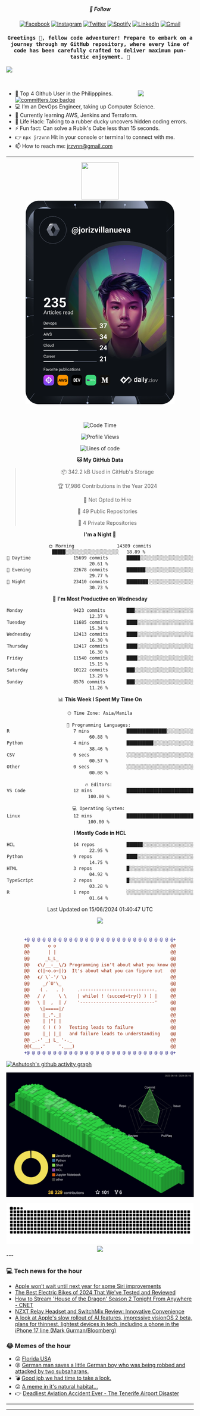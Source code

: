 <h5 align="center">💬 Follow</h5>
<div align="center">

[![Facebook](https://img.shields.io/badge/Facebook-%231877F2.svg?style=for-the-badge&logo=Facebook&logoColor=white)](https://www.facebook.com/Horisyo/)
[![Instagram](https://img.shields.io/badge/Instagram-%23E4405F.svg?style=for-the-badge&logo=Instagram&logoColor=white)](https://www.instagram.com/jrzvnn_/)
[![Twitter](https://img.shields.io/badge/Twitter-%231DA1F2.svg?style=for-the-badge&logo=Twitter&logoColor=white)](https://twitter.com/jrz_studies)
[![Spotify](https://img.shields.io/badge/Spotify-%231ED760.svg?style=for-the-badge&logo=Spotify&logoColor=white)](https://open.spotify.com/user/217td4qrc6mzqjodfalmzjpdi?si=b93099b9078c4ccb)
[![LinkedIn](https://img.shields.io/badge/LinkedIn-%230077B5.svg?style=for-the-badge&logo=LinkedIn&logoColor=white)](https://www.linkedin.com/in/jrz-vnn/)
[![Gmail](https://img.shields.io/badge/Gmail-D14836?style=for-the-badge&logo=gmail&logoColor=white)](mailto:jrzvnn@gmail.com)

</div>
<h4 align="center"><samp>Greetings 👋, fellow code adventurer! Prepare to embark on a journey through my GitHub repository, where every line of code has been carefully crafted to deliver maximum pun-tastic enjoyment. 🚀 </samp></h4>

<!--horizontal divider(gradiant)-->
<img src="https://user-images.githubusercontent.com/73097560/115834477-dbab4500-a447-11eb-908a-139a6edaec5c.gif">

&nbsp; 

<img align='right' src='https://github.com/Rishit-dagli/Rishit-dagli/blob/master/images/octocat-anime.gif' width='150"'>

- 🚀 Top 4 Github User in the Philipppines. [![committers.top badge](https://user-badge.committers.top/philippines/jrzvnn.svg)](https://user-badge.committers.top/philippines/USERNAME)
- 💻 I’m an DevOps Engineer, taking up Computer Science.
- 🤖 Currently learning AWS, Jenkins and Terraform.
- 🎯 Life Hack: Talking to a rubber ducky uncovers hidden coding errors.
- ⚡ Fun fact: Can solve a Rubik's Cube less than 15 seconds.
- 👉 `npx jrzvnn` Hit in your console or terminal to connect with me.
- 📫 How to reach me: jrzvnn@gmail.com

---

<!--🖼️OCTOCAT-->
<p align="center">

<img src="https://media.giphy.com/media/IP7sarl7C5lSFCw9rG/giphy.gif"  width="100px" height="100px">
<br />
<a href="https://app.daily.dev/jorizvillanueva"><img src="https://github.com/jrzvnn/jrzvnn/blob/main/devcard.svg" width="400" alt="Joriz Dev Card"/></a>
</p>

<br />
<div align="center">

<!--START_SECTION:waka-->
![Code Time](http://img.shields.io/badge/Code%20Time-258%20hrs%2052%20mins-blue)

![Profile Views](http://img.shields.io/badge/Profile%20Views-32-blue)

![Lines of code](https://img.shields.io/badge/From%20Hello%20World%20I%27ve%20Written-1.6%20million%20lines%20of%20code-blue)

**🐱 My GitHub Data** 

> 📦 342.2 kB Used in GitHub's Storage 
 > 
> 🏆 17,986 Contributions in the Year 2024
 > 
> 🚫 Not Opted to Hire
 > 
> 📜 49 Public Repositories 
 > 
> 🔑 4 Private Repositories 
 > 
**I'm a Night 🦉** 

```text
🌞 Morning                14389 commits       █████░░░░░░░░░░░░░░░░░░░░   18.89 % 
🌆 Daytime                15699 commits       █████░░░░░░░░░░░░░░░░░░░░   20.61 % 
🌃 Evening                22678 commits       ███████░░░░░░░░░░░░░░░░░░   29.77 % 
🌙 Night                  23410 commits       ████████░░░░░░░░░░░░░░░░░   30.73 % 
```
📅 **I'm Most Productive on Wednesday** 

```text
Monday                   9423 commits        ███░░░░░░░░░░░░░░░░░░░░░░   12.37 % 
Tuesday                  11685 commits       ████░░░░░░░░░░░░░░░░░░░░░   15.34 % 
Wednesday                12413 commits       ████░░░░░░░░░░░░░░░░░░░░░   16.30 % 
Thursday                 12417 commits       ████░░░░░░░░░░░░░░░░░░░░░   16.30 % 
Friday                   11540 commits       ████░░░░░░░░░░░░░░░░░░░░░   15.15 % 
Saturday                 10122 commits       ███░░░░░░░░░░░░░░░░░░░░░░   13.29 % 
Sunday                   8576 commits        ███░░░░░░░░░░░░░░░░░░░░░░   11.26 % 
```


📊 **This Week I Spent My Time On** 

```text
🕑︎ Time Zone: Asia/Manila

💬 Programming Languages: 
R                        7 mins              ███████████████░░░░░░░░░░   60.88 % 
Python                   4 mins              ██████████░░░░░░░░░░░░░░░   38.46 % 
CSV                      0 secs              ░░░░░░░░░░░░░░░░░░░░░░░░░   00.57 % 
Other                    0 secs              ░░░░░░░░░░░░░░░░░░░░░░░░░   00.08 % 

🔥 Editors: 
VS Code                  12 mins             █████████████████████████   100.00 % 

💻 Operating System: 
Linux                    12 mins             █████████████████████████   100.00 % 
```

**I Mostly Code in HCL** 

```text
HCL                      14 repos            ██████░░░░░░░░░░░░░░░░░░░   22.95 % 
Python                   9 repos             ████░░░░░░░░░░░░░░░░░░░░░   14.75 % 
HTML                     3 repos             █░░░░░░░░░░░░░░░░░░░░░░░░   04.92 % 
TypeScript               2 repos             █░░░░░░░░░░░░░░░░░░░░░░░░   03.28 % 
R                        1 repo              ░░░░░░░░░░░░░░░░░░░░░░░░░   01.64 % 
```




 Last Updated on 15/06/2024 01:40:47 UTC
<!--END_SECTION:waka-->

<img src="https://wakatime.com/share/@jrzvnn/70a4618c-7cd9-4016-b7b9-eabe75c837ee.svg">

<br />
<br />

```diff
+@ @ @ @ @ @ @ @ @ @ @ @ @ @ @ @ @ @ @ @ @ @ @ @ @ @ @ @+
@@       o o                                           @@
@@       | |                                           @@
@@      _L_L_                                          @@
@@   ❮\/__-__\/❯ Programming isn't about what you know @@
@@   ❮(|~o.o~|)❯  It's about what you can figure out   @@
@@   ❮/ \`-'/ \❯                                       @@
@@     _/`U'\_                                         @@
@@    ( .   . )     .----------------------------.     @@
@@   / /     \ \    | while( ! (succed=try() ) ) |     @@
@@   \ |  ,  | /    '----------------------------'     @@
@@    \|=====|/                                        @@
@@     |_.^._|                                         @@
@@     | |"| |                                         @@
@@     ( ) ( )   Testing leads to failure              @@
@@     |_| |_|   and failure leads to understanding    @@
@@ _.-' _j L_ '-._                                     @@
@@(___.'     '.___)                                    @@
+@ @ @ @ @ @ @ @ @ @ @ @ @ @ @ @ @ @ @ @ @ @ @ @ @ @ @ @+

```

</div>


[![Ashutosh's github activity graph](https://github-readme-activity-graph.vercel.app/graph?username=jrzvnn&theme=github-compact)](https://github.com/ashutosh00710/github-readme-activity-graph)


![svg](profile-3d-contrib/profile-night-green.svg)

<div align="center">
<img src="https://github.com/jrzvnn/jrzvnn/blob/output/github-snake-dark.svg">
</div>

<div align=center>
<img align=center src=https://metrics.lecoq.io/jrzvnn?template=classic&isocalendar=1&languages=1&achievements=1&base=header%2C%20activity%2C%20community%2C%20repositories%2C%20metadata&base.indepth=false&base.hireable=false&base.skip=false&isocalendar=false&isocalendar.duration=full-year&languages=false&languages.limit=8&languages.threshold=0%25&languages.other=false&languages.colors=github&languages.sections=most-used&languages.indepth=false&languages.analysis.timeout=15&languages.analysis.timeout.repositories=7.5&languages.categories=markup%2C%20programming&languages.recent.categories=markup%2C%20programming&languages.recent.load=300&languages.recent.days=14&achievements=false&achievements.threshold=C&achievements.secrets=true&achievements.display=detailed&achievements.limit=0&config.timezone=Asia%2FManila)
</div>
<div align="left">
---

### 💻 Tech news for the hour

<!-- TECH:START -->
 - [Apple won’t wait until next year for some Siri improvements](https://www.theverge.com/2024/6/16/24179526/apple-intelligence-siri-natural-language-upgrade-ios-18)
 - [The Best Electric Bikes of 2024 That We&#39;ve Tested and Reviewed](https://www.wired.com/gallery/best-electric-bikes/)
 - [How to Stream &#39;House of the Dragon&#39; Season 2 Tonight From Anywhere     - CNET](https://www.cnet.com/tech/services-and-software/how-to-stream-house-of-the-dragon-season-2-tonight-from-anywhere/#ftag=CAD590a51e)
 - [NZXT Relay Headset and SwitchMix Review: Innovative Convenience](https://www.wired.com/review/nzxt-relay-headset-and-switchmix/)
 - [A look at Apple&#39;s slow rollout of AI features, impressive visionOS 2 beta, plans for thinnest, lightest devices in tech, including a phone in the iPhone 17 line &lpar;Mark Gurman/Bloomberg&rpar;](http://www.techmeme.com/240616/p4#a240616p4)<!-- TECH:END -->

### 😂 Memes of the hour

<!-- MEMES:START -->
 - 😝 [Florida USA](http://9gag.com/gag/a2vqqKd)
 - 😝 [German man saves a little German boy who was being robbed and attacked by two subsaharans.](http://9gag.com/gag/aXPXwED)
 - 💣 [Good job,we had time to take a look.](http://9gag.com/gag/aNDKKxK)
 - 😝 [A meme in it&#39;s natural habitat...](http://9gag.com/gag/a1mYXd8)
 - 👉 [Deadliest Aviation Accident Ever - The Tenerife Airport Disaster](http://9gag.com/gag/aRBVPyM)<!-- MEMES:END -->

---

---
